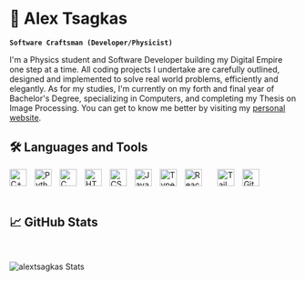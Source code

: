 # 🪬 Alex Tsagkas

**`Software Craftsman (Developer/Physicist)`**

I'm a Physics student and Software Developer building my Digital Empire one step at a time. All coding projects I undertake are carefully outlined, designed and implemented to solve real world problems, efficiently and elegantly. As for my studies, I'm currently on my forth and final year of Bachelor's Degree, specializing in Computers, and completing my Thesis on Image Processing. You can get to know me better by visiting my [personal website](https://alextsagkas.com).

## 🛠️ Languages and Tools

<link rel="stylesheet" href="https://cdn.jsdelivr.net/gh/devicons/devicon@v2.15.1/devicon.min.css">
<!-- C++ -->
<img alt="C++" width="30px" style="margin-right:10px;" src="https://cdn.jsdelivr.net/gh/devicons/devicon/icons/cplusplus/cplusplus-original.svg" />
<!-- Python -->
<img alt="Python" width="30px" style="margin-right:10px;" src="https://cdn.jsdelivr.net/gh/devicons/devicon/icons/python/python-original.svg" />
<!-- C -->
<img alt="C" width="30px" style="margin-right:10px;" src="https://cdn.jsdelivr.net/gh/devicons/devicon/icons/c/c-original.svg" />
<!-- HTML -->
<img alt="HTML" width="30px" style="margin-right:10px;" src="https://cdn.jsdelivr.net/gh/devicons/devicon/icons/html5/html5-original.svg"/>
<!-- CSS -->
<img alt="CSS" width="30px" style="margin-right:10px;" src="https://cdn.jsdelivr.net/gh/devicons/devicon/icons/css3/css3-original.svg"/>
<!-- JS -->
<img alt="Javascript" width="30px" style="margin-right:10px;" src="https://cdn.jsdelivr.net/gh/devicons/devicon/icons/javascript/javascript-original.svg" />
<!-- Typescript -->
<img alt="Typescript" width="30px" style="margin-right:10px;" src="https://cdn.jsdelivr.net/gh/devicons/devicon/icons/typescript/typescript-original.svg" />
<!-- React -->
<img alt="React" width="30px" style="margin-right:10px;" src="https://cdn.jsdelivr.net/gh/devicons/devicon/icons/react/react-original.svg" />
<!-- NextJS -->
<img class="devicon-nextjs-original" style="margin-right:4px; zoom:250%">
<!-- TailwindCSS -->
<img alt="TailwindCSS" width="30px" style="margin-right:10px;" src="https://cdn.jsdelivr.net/gh/devicons/devicon/icons/tailwindcss/tailwindcss-plain.svg" />
<!-- Git -->
<img alt="Git" width="30px" style="margin-right:10px;" src="https://cdn.jsdelivr.net/gh/devicons/devicon/icons/git/git-original.svg" />
<!-- GitHub -->
<img class="devicon-github-original" style="margin-right:4px; zoom:250%">
<!-- MacOS -->
<img class="devicon-apple-original" style="margin-right:4px; zoom:250%">
<!-- LaTeX -->
<img class="devicon-latex-original" style="margin-right:4px; zoom:250%">
<!-- MD -->
<img class="devicon-markdown-original" style="margin-right:4px; zoom:250%">          
<br />
<br />

## 📈 GitHub Stats

<br />

![alextsagkas Stats](https://github-readme-stats.vercel.app/api?username=alextsagkas&show_icons=true&theme=dracula)

<!-- <details>
    <summary>
        <h3>💻 Alex Tsagkas Coding Journey</h3>
    </summary>

</details> -->
